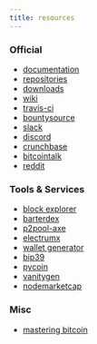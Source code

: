 ```yaml
---
title: resources
---
```

<h3>Official</h3>
<ul><li><a href="https://github.com/AXErunners/axe/tree/master/doc">documentation</a></li>
<li><a href="https://github.com/AXErunners">repositories</a></li>
<li><a href="https://github.com/AXErunners/axe/releases">downloads</a></li>
<li><a href="https://github.com/AXErunners/axe/wiki">wiki</a></li>
<li><a href="https://travis-ci.org/AXErunners">travis-ci</a></li>
<li><a href="https://www.bountysource.com/teams/axe">bountysource</a></li>
<li><a href="https://axe-slack.herokuapp.com/">slack</a></li>
<li><a href="https://discordapp.com/invite/BqhteaU">discord</a></li>
<li><a href="https://www.crunchbase.com/organization/axerunners">crunchbase</a></li>
<li><a href="https://bitcointalk.org/index.php?topic=2569112">bitcointalk</a></li>
<li><a href="https://www.reddit.com/r/AXErunners">reddit</a></li></ul>
<h3>Tools & Services</h3>
<ul><li><a href="http://207.246.65.114:3001">block explorer</a></li>
<li><a href="https://github.com/KomodoPlatform/BarterDEX">barterdex</a></li>
<li><a href="https://github.com/AXErunners/p2pool-axe">p2pool-axe</a></li>
<li><a href="https://github.com/kyuupichan/electrumx">electrumx</a></li>
<li><a href="https://axerunners.github.io/axe-wallet-generator">wallet generator</a></li>
<li><a href="https://github.com/iancoleman/bip39">bip39</a></li>
<li><a href="https://github.com/richardkiss/pycoin">pycoin</a></li>
<li><a href="https://github.com/exploitagency/vanitygen-plus">vanitygen</a></li>
<li><a href="https://nodemarketcap.com/coins/axe.html">nodemarketcap</a></li></ul>
<h3>Misc</h3>
<ul><li><a href="https://github.com/bitcoinbook/bitcoinbook">mastering bitcoin</a></li>
</ul>

